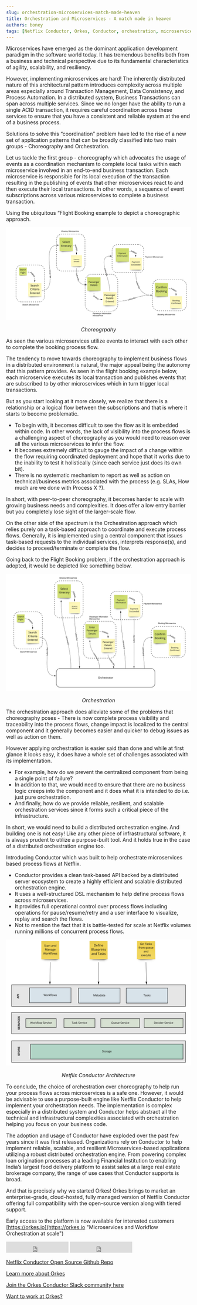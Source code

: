 ```yaml
---
slug: orchestration-microservices-match-made-heaven 
title: Orchestration and Microservices - A match made in heaven
authors: boney 
tags: [Netflix Conductor, Orkes, Conductor, orchestration, microservices, 2021]
---
```


Microservices have emerged as the dominant application development paradigm in the software world today. It has
tremendous benefits both from a business and technical perspective due to its fundamental characteristics of agility,
scalability, and resiliency.

However, implementing microservices are hard! The inherently distributed nature of this architectural pattern introduces
complexity across multiple areas especially around Transaction Management, Data Consistency, and Process Automation. In
a distributed system, Business Transactions can span across multiple services. Since we no longer have the ability to
run a single ACID transaction, it requires careful coordination across these services to ensure that you have a
consistent and reliable system at the end of a business process.

Solutions to solve this “coordination” problem have led to the rise of a new set of application patterns that can be
broadly classified into two main groups - Choreography and Orchestration.

<!--truncate-->

Let us tackle the first group - choreography which advocates the usage of events as a coordination mechanism to complete
local tasks within each microservice involved in an end-to-end business transaction. Each microservice is responsible
for its local execution of the transaction resulting in the publishing of events that other microservices react to and
then execute their local transactions. In other words, a sequence of event subscriptions across various microservices to
complete a business transaction.

Using the ubiquitous “Flight Booking example to depict a choreographic approach.


![Microservice Choreography](./assets/choreography-microservices.png) <center>_Choreogrpahy_</center>


As seen the various microservices utilize events to interact with each other to complete the booking process flow.

The tendency to move towards choreography to implement business flows in a distributed environment is natural, the major
appeal being the autonomy that this pattern provides. As seen in the flight booking example below, each microservice
executes its local transaction and publishes events that are subscribed to by other microservices which in turn trigger
local transactions.

But as you start looking at it more closely, we realize that there is a relationship or a logical flow between the
subscriptions and that is where it starts to become problematic.

- To begin with, it becomes difficult to see the flow as it is embedded within code. In other words, the lack of
visibility into the process flows is a challenging aspect of choreography as you would need to reason over all the
various microservices to infer the flow. 
- It becomes extremely difficult to gauge the impact of a change within the flow
requiring coordinated deployment and hope that it works due to the inability to test it holistically (since each service
just does its own bit). 
- There is no systematic mechanism to report as well as action on technical/business metrics
associated with the process (e.g. SLAs, How much are we done with Process X ?).

In short, with peer-to-peer choreography, it becomes harder to scale with growing business needs and complexities. It
does offer a low entry barrier but you completely lose sight of the larger-scale flow.

On the other side of the spectrum is the Orchestration approach which relies purely on a task-based approach to
coordinate and execute process flows. Generally, it is implemented using a central component that issues task-based
requests to the individual services, interprets response(s), and decides to proceed/terminate or complete the flow.

Going back to the Flight Booking problem, if the orchestration approach is adopted, it would be depicted like something
below.



![Microservice Orchestration](./assets/orchestration-microservices.png)  <center>_Orchestration_</center>


The orchestration approach does alleviate some of the problems that choreography poses - There is now complete process
visibility and traceability into the process flows, change impact is localized to the central component and it generally
becomes easier and quicker to debug issues as well as action on them.

However applying orchestration is easier said than done and while at first glance it looks easy, it does have a whole
set of challenges associated with its implementation.

- For example, how do we prevent the centralized component from being a single point of failure? 
- In addition to that, we would need to ensure that there are no business logic creeps into the component and it does what it is intended to do
i.e. just pure orchestration. 
- And finally, how do we provide reliable, resilient, and scalable orchestration services
since it forms such a critical piece of the infrastructure.

In short, we would need to build a distributed orchestration engine. And building one is not easy! Like any other piece
of infrastructural software, it is always prudent to utilize a purpose-built tool. And it holds true in the case of a
distributed orchestration engine too.

Introducing Conductor which was built to help orchestrate microservices based process flows at Netflix.

- Conductor provides a clean task-based API backed by a distributed server ecosystem to create a highly efficient and
scalable distributed orchestration engine. 
- It uses a well-structured DSL mechanism to help define process flows across microservices. 
- It provides full operational control over process flows including operations for pause/resume/retry and a
user interface to visualize, replay and search the flows. 
- Not to mention the fact that it is battle-tested for scale at Netflix volumes running millions of concurrent process flows.

![Netflix Conductor Architecture - Orkes](./assets/netflix-conductor-architecture-orkes.png)  <center>_Netflix Conductor Architecture_</center>

To conclude, the choice of orchestration over choreography to help run your process flows across microservices is a safe
one. However, it would be advisable to use a purpose-built engine like Netflix Conductor to help implement your
orchestration needs. The implementation is complex especially in a distributed system and Conductor helps abstract all
the technical and infrastructural complexities associated with orchestration helping you focus on your business code.

The adoption and usage of Conductor have exploded over the past few years since it was first released. Organizations
rely on Conductor to help implement reliable, scalable, and resilient Microservices-based applications utilizing a
robust distributed orchestration engine. From powering complex loan origination processes at a leading Financial
Institution to enabling India’s largest food delivery platform to assist sales at a large real estate brokerage company,
the range of use cases that Conductor supports is broad.

And that is precisely why we started Orkes! Orkes brings to market an enterprise-grade, cloud-hosted, fully managed
version of Netflix Conductor offering full compatibility with the open-source version along with tiered support.

Early access to the platform is now available for interested
customers [https://orkes.io](https://orkes.io "Microservices and Workflow Orchestration at scale")

<iframe src="https://ghbtns.com/github-btn.html?user=netflix&repo=conductor&type=watch&count=true&size=large" frameborder="0" scrolling="0" width="170" height="30" title="GitHub"></iframe>
<iframe src="https://ghbtns.com/github-btn.html?user=netflix&repo=conductor&type=star&count=true&size=large" frameborder="0" scrolling="0" width="170" height="30" title="GitHub"></iframe>

[Netflix Conductor Open Source Github Repo](https://github.com/Netflix/conductor)




[Learn more about Orkes](https://orkes.io "Microservices and Workflow Orchestration at scale")

[Join the Orkes Conductor Slack community here](https://join.slack.com/t/orkes-conductor/shared_invite/zt-xyxqyseb-YZ3hwwAgHJH97bsrYRnSZg "Join the Conductor Slack Community")

[Want to work at Orkes?](https://jobs.lever.co/Orkes/ "Apply to Jobs at Orkes" )


